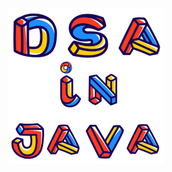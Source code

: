 <p align="center">
<img alt="DSA IN JAVA.png" height="250" src="assets/dsa_in_java.png" width="250"/>
</p>